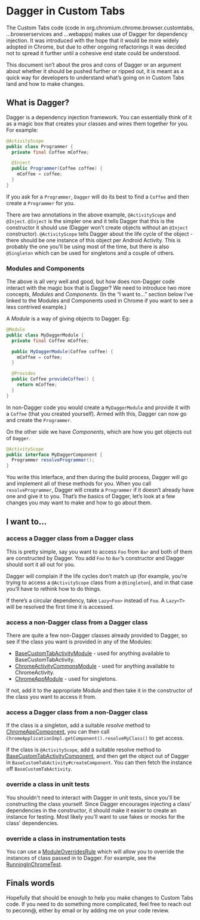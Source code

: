 # Dagger in Custom Tabs

The Custom Tabs code (code in org.chromium.chrome.browser.customtabs, ...browserservices and ...webapps) makes use of Dagger for dependency injection.
It was introduced with the hope that it would be more widely adopted in Chrome, but due to other ongoing refactorings it was decided not to spread it further until a cohesive end state could be understood.

This document isn’t about the pros and cons of Dagger or an argument about whether it should be pushed further or ripped out, it is meant as a quick way for developers to understand what’s going on in Custom Tabs land and how to make changes.

## What is Dagger?

Dagger is a dependency injection framework.
You can essentially think of it as a magic box that creates your classes and wires them together for you.
For example:

```java
@ActivityScope
public class Programmer {
  private final Coffee mCoffee;

  @Inject
  public Programmer(Coffee coffee) {
    mCoffee = coffee;
  }
}
```

If you ask for a `Programmer`, `Dagger` will do its best to find a `Coffee` and then create a `Programmer` for you.

There are two annotations in the above example, `@ActivityScope` and `@Inject`.
`@Inject` is the simpler one and it tells Dagger that this is the constructor it should use (Dagger won’t create objects without an `@Inject` constructor).
`@ActivityScope` tells Dagger about the life cycle of the object - there should be one instance of this object per Android Activity.
This is probably the one you’ll be using most of the time, but there is also `@Singleton` which can be used for singletons and a couple of others.

### Modules and Components

The above is all very well and good, but how does non-Dagger code interact with the magic box that is Dagger?
We need to introduce two more concepts, *Modules* and *Components*.
(In the “I want to…” section below I’ve linked to the Modules and Components used in Chrome if you want to see a less contrived example.)

A *Module* is a way of giving objects to Dagger.
Eg:

```java
@Module
public class MyDaggerModule {
  private final Coffee mCoffee;

  public MyDaggerModule(Coffee coffee) {
    mCoffee = coffee;
  }

  @Provides
  public Coffee provideCoffee() {
    return mCoffee;
  }
}
```

In non-Dagger code you would create a `MyDaggerModule` and provide it with a `Coffee` (that you created yourself).
Armed with this, Dagger can now go and create the `Programmer`.

On the other side we have *Components*, which are how you get objects out of `Dagger`.

```java
@ActivityScope
public interface MyDaggerComponent {
  Programmer resolveProgrammer();
}
```

You write this interface, and then during the build process, Dagger will go and implement all of these methods for you.
When you call `resolveProgrammer`, Dagger will create a `Programmer` if it doesn’t already have one and give it to you.
That’s the basics of Dagger, let’s look at a few changes you may want to make and how to go about them.

## I want to...

### access a Dagger class from a Dagger class

This is pretty simple, say you want to access `Foo` from `Bar` and both of them are constructed by Dagger.
You add `Foo` to `Bar`’s constructor and Dagger should sort it all out for you.

Dagger will complain if the life cycles don’t match up (for example, you’re trying to access a `@ActivityScope` class from a `@Singleton`), and in that case you’ll have to rethink how to do things.

If there’s a circular dependency, take `Lazy<Foo>` instead of `Foo`.
A `Lazy<T>` will be resolved the first time it is accessed.

### access a non-Dagger class from a Dagger class

There are quite a few non-Dagger classes already provided to Dagger, so see if the class you want is provided in any of the Modules:

* [BaseCustomTabActivityModule][1] - used for anything available to BaseCustomTabActivity.
* [ChromeActivityCommonsModule][2] - used for anything available to ChromeActivity.
* [ChromeAppModule][3] - used for singletons.

If not, add it to the appropriate Module and then take it in the constructor of the class you want to access it from.

### access a Dagger class from a non-Dagger class

If the class is a singleton, add a suitable *resolve* method to [ChromeAppComponent][4], you can then call `ChromeApplicationImpl.getComponent().resolveMyClass()` to get access.

If the class is `@ActivityScope`, add a suitable resolve method to [BaseCustomTabActivityComponent][5], and then get the object out of Dagger in `BaseCustomTabActivity#createComponent`.
You can then fetch the instance off `BaseCustomTabActivity`.

### override a class in unit tests

You shouldn't need to interact with Dagger in unit tests, since you'll be constructing the class yourself.
Since Dagger encourages injecting a class' dependencies in the constructor, it should make it easier to create an instance for testing.
Most likely you'll want to use fakes or mocks for the class' dependencies.

### override a class in instrumentation tests

You can use a [ModuleOverridesRule][6] which will allow you to override the instances of class passed in to Dagger.
For example, see the [RunningInChromeTest][7].

## Finals words

Hopefully that should be enough to help you make changes to Custom Tabs code.
If you need to do something more complicated, feel free to reach out to peconn@, either by email or by adding me on your code review.

[1]: https://source.chromium.org/chromium/chromium/src/+/main:chrome/android/java/src/org/chromium/chrome/browser/customtabs/dependency_injection/BaseCustomTabActivityModule.java
[2]: https://source.chromium.org/chromium/chromium/src/+/main:chrome/android/java/src/org/chromium/chrome/browser/dependency_injection/ChromeActivityCommonsModule.java
[3]: https://source.chromium.org/chromium/chromium/src/+/main:chrome/android/java/src/org/chromium/chrome/browser/dependency_injection/ChromeAppModule.java
[4]: https://source.chromium.org/chromium/chromium/src/+/main:chrome/android/java/src/org/chromium/chrome/browser/dependency_injection/ChromeAppComponent.java
[5]: https://source.chromium.org/chromium/chromium/src/+/main:chrome/android/java/src/org/chromium/chrome/browser/customtabs/dependency_injection/BaseCustomTabActivityComponent.java
[6]: https://source.chromium.org/chromium/chromium/src/+/main:chrome/android/javatests/src/org/chromium/chrome/browser/dependency_injection/ModuleOverridesRule.java
[7]: https://source.chromium.org/chromium/chromium/src/+/main:chrome/android/javatests/src/org/chromium/chrome/browser/browserservices/RunningInChromeTest.java
